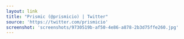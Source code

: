 ```yaml
---
layout: link
title: "Prismic (@prismicio) | Twitter"
source: 'https://twitter.com/prismicio'
screenshot: 'screenshots/9730519b-af50-4e86-a878-2b3d75ffe260.jpg'
---
```


